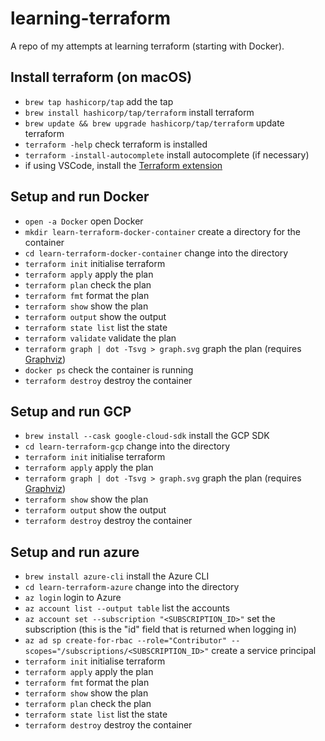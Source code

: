 # learning-terraform
A repo of my attempts at learning terraform (starting with Docker).

## Install terraform (on macOS)
- `brew tap hashicorp/tap` add the tap
- `brew install hashicorp/tap/terraform` install terraform
- `brew update && brew upgrade hashicorp/tap/terraform` update terraform
- `terraform -help` check terraform is installed
- `terraform -install-autocomplete` install autocomplete (if necessary)
- if using VSCode, install the [Terraform extension](https://marketplace.visualstudio.com/items?itemName=HashiCorp.terraform)

## Setup and run Docker
- `open -a Docker` open Docker
- `mkdir learn-terraform-docker-container` create a directory for the container
- `cd learn-terraform-docker-container` change into the directory
- `terraform init` initialise terraform
- `terraform apply` apply the plan
- `terraform plan` check the plan
- `terraform fmt` format the plan
- `terraform show` show the plan
- `terraform output` show the output
- `terraform state list` list the state
- `terraform validate` validate the plan
- `terraform graph | dot -Tsvg > graph.svg` graph the plan (requires [Graphviz](https://graphviz.org/download/))
- `docker ps` check the container is running
- `terraform destroy` destroy the container

## Setup and run GCP
- `brew install --cask google-cloud-sdk` install the GCP SDK
- `cd learn-terraform-gcp` change into the directory
- `terraform init` initialise terraform
- `terraform apply` apply the plan
- `terraform graph | dot -Tsvg > graph.svg` graph the plan (requires [Graphviz](https://graphviz.org/download/))
- `terraform show` show the plan
- `terraform output` show the output
- `terraform destroy` destroy the container

## Setup and run azure
- `brew install azure-cli` install the Azure CLI
- `cd learn-terraform-azure` change into the directory
- `az login` login to Azure
- `az account list --output table` list the accounts
- `az account set --subscription "<SUBSCRIPTION_ID>"` set the subscription (this is the "id" field that is returned when logging in)
- `az ad sp create-for-rbac --role="Contributor" --scopes="/subscriptions/<SUBSCRIPTION_ID>"` create a service principal
- `terraform init` initialise terraform
- `terraform apply` apply the plan
- `terraform fmt` format the plan
- `terraform show` show the plan
- `terraform plan` check the plan
- `terraform state list` list the state
- `terraform destroy` destroy the container
